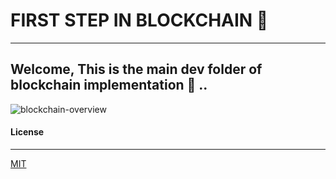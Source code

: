 
# FIRST STEP IN BLOCKCHAIN 🌌 
---

## Welcome, This is the main dev folder of blockchain implementation 📿 .. <!-- first step -->


![blockchain-overview](https://www.edureka.co/blog/wp-content/uploads/2018/01/Blockchain-Blockchain-Technology-Edureka.gif)

#### License
---
[MIT](https://choosealicense.com/licenses/mit/)  

